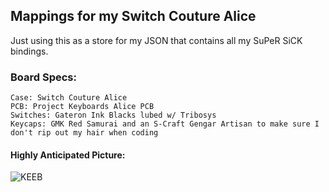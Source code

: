 ## Mappings for my Switch Couture Alice  

Just using this as a store for my JSON that contains all my SuPeR SiCK bindings.  

### Board Specs:

	Case: Switch Couture Alice   	
	PCB: Project Keyboards Alice PCB   
	Switches: Gateron Ink Blacks lubed w/ Tribosys    
	Keycaps: GMK Red Samurai and an S-Craft Gengar Artisan to make sure I don't rip out my hair when coding   

#### Highly Anticipated Picture:

![KEEB](https://user-images.githubusercontent.com/69795685/125402251-3044c900-e382-11eb-80c7-a2039f72a581.png)
